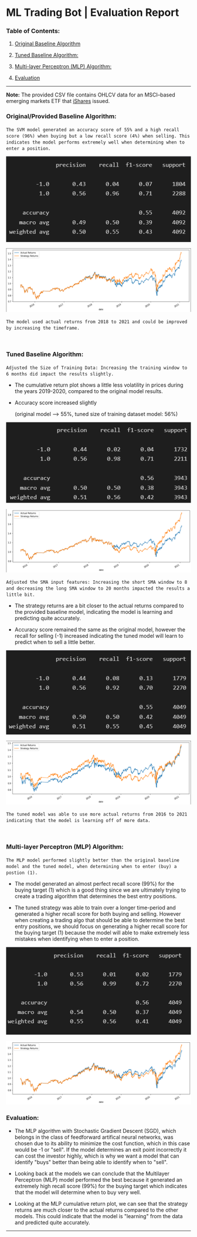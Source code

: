 # ML Trading Bot | Evaluation Report


### Table of Contents:

1. [Original Baseline Algorithm](#originalprovided-baseline-algorithm)

2. [Tuned Baseline Algorithm:](#tuned-baseline-algorithm)

3. [Multi-layer Perceptron (MLP) Algorithm:](#multi-layer-perceptron-mlp-algorithm)

4. [Evaluation](#evaluation)

---
**Note:** The provided CSV file contains OHLCV data for an MSCI&ndash;based emerging markets ETF that [iShares](https://www.ishares.com/us/products/268704/ishares-currency-hedged-msci-emerging-markets) issued.
</br>

### Original/Provided Baseline Algorithm:

`The SVM model generated an accuracy score of 55% and a high recall score (96%) when buying but a low recall score (4%) when selling. This indicates the model performs extremely well when determining when to enter a position.`

<p align="center">
  <img src="./Plots/classification_report_provided_baseline_model.png"/>
</p>

<p align="center">
  <img src="./Plots/cumulative_return_plot_provided_baseline_model.png"/>
</p>

`The model used actual returns from 2018 to 2021 and could be improved by increasing the timeframe.`

</br>

### Tuned Baseline Algorithm:

`Adjusted the Size of Training Data: Increasing the training window to 6 months did impact the results slightly.`

* The cumulative return plot shows a little less volatility in prices during the years 2019-2020, compared to the original model results.

* Accuracy score increased slightly

    (original model --> 55%, tuned size of training dataset model: 56%)

<p align="center">
  <img src="./Plots/classification_report_tuned_baseline_model_step_1.png"/>
</p>

<p align="center">
  <img src="./Plots/cumulative_return_plot_tuned_baseline_model_step_1.png"/>
</p>

`Adjusted the SMA input features: Increasing the short SMA window to 8 and decreasing the long SMA window to 20 months impacted the results a little bit.`

* The strategy returns are a bit closer to the actual returns compared to the provided baseline model, indicating the model is learning and predicting quite accurately.

* Accuracy score remained the same as the original model, however the recall for selling (-1) increased indicating the tuned model will learn to predict when to sell a little better.

<p align="center">
  <img src="./Plots/classification_report_tuned_baseline_model_step_2.png"/>
</p>

<p align="center">
  <img src="./Plots/cumulative_return_plot_tuned_baseline_model_step_2.png"/>
</p>

`The tuned model was able to use more actual returns from 2016 to 2021 indicating that the model is learning off of more data.`

</br>

### Multi-layer Perceptron (MLP) Algorithm:

`The MLP model performed slightly better than the original baseline model and the tuned model, when determining when to enter (buy) a postion (1).`

* The model generated an almost perfect recall score (99%) for the buying target (1) which is a good thing since we are ultimately trying to create a trading algorithm that determines the best entry positions.

* The tuned strategy was able to train over a longer time-period and generated a higher recall score for both buying and selling. However when creating a trading algo that should be able to determine the best entry positions, we should focus on generating a higher recall score for the buying target (1) because the model will able to make extremely less mistakes when identifying when to enter a position.

<p align="center">
  <img src="./Plots/classification_report_MLP_model.png"/>
</p>

<p align="center">
  <img src="./Plots/cumulative_return_plot_MLP_model.png"/>
</p>

### Evaluation:
  
* The MLP algorithm with Stochastic Gradient Descent (SGD), which belongs in the class of feedforward artifical neural networks, was chosen due to its ability to minimize the cost function, which in this case would be -1 or "sell". If the model determines an exit point incorrectly it can cost the investor highly, which is why we want a model that can identify "buys" better than being able to identify when to "sell".

* Looking back at the models we can conclude that the Multilayer Perceptron (MLP) model performed the best because it generated an extremely high recall score (99%) for the buying target which indicates that the model will determine when to buy very well.
  
* Looking at the MLP cumulative return plot, we can see that the strategy returns are much closer to the actual returns compared to the other models. This could indicate that the model is "learning" from the data and predicted quite accurately.

---
